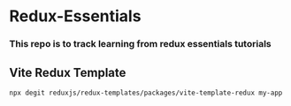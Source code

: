 # Redux-Essentials

### This repo is to track learning from redux essentials tutorials

## Vite Redux Template

```
npx degit reduxjs/redux-templates/packages/vite-template-redux my-app
```
